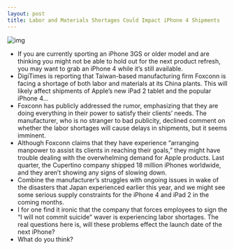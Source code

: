 ```yaml
---
layout: post
title: Labor and Materials Shortages Could Impact iPhone 4 Shipments
---
```

![img](http://media.idownloadblog.com/wp-content/uploads/2010/06/iPhone-4-front-and-back-glass-e1305223555195.jpg)
* If you are currently sporting an iPhone 3GS or older model and are thinking you might not be able to hold out for the next product refresh, you may want to grab an iPhone 4 while it’s still available.
* DigiTimes is reporting that Taiwan-based manufacturing firm Foxconn is facing a shortage of both labor and materials at its China plants. This will likely affect shipments of Apple’s new iPad 2 tablet and the popular iPhone 4…
* Foxconn has publicly addressed the rumor, emphasizing that they are doing everything in their power to satisfy their clients’ needs. The manufacturer, who is no stranger to bad publicity, declined comment on whether the labor shortages will cause delays in shipments, but it seems imminent.
* Although Foxconn claims that they have experience “arranging manpower to assist its clients in reaching their goals,” they might have trouble dealing with the overwhelming demand for Apple products. Last quarter, the Cupertino company shipped 18 million iPhones worldwide, and they aren’t showing any signs of slowing down.
* Combine the manufacturer’s struggles with ongoing issues in wake of the disasters that Japan experienced earlier this year, and we might see some serious supply constraints for the iPhone 4 and iPad 2 in the coming months.
* I for one find it ironic that the company that forces employees to sign the “I will not commit suicide” waver is experiencing labor shortages. The real questions here is, will these problems effect the launch date of the next iPhone?
* What do you think?

